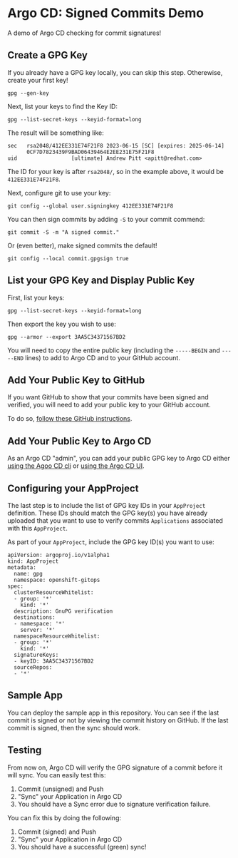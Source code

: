 # Argo CD: Signed Commits Demo

A demo of Argo CD checking for commit signatures!

## Create a GPG Key

If you already have a GPG key locally, you can skip this step.  Otherewise, create your first key!

```
gpg --gen-key
```

Next, list your keys to find the Key ID:

```
gpg --list-secret-keys --keyid-format=long
```

The result will be something like:

```
sec   rsa2048/412EE331E74F21F8 2023-06-15 [SC] [expires: 2025-06-14]
      0CF7D7823439F9BAD06439464E2EE231E75F21F8
uid                 [ultimate] Andrew Pitt <apitt@redhat.com>
```

The ID for your key is after `rsa2048/`, so in the example above, it would be `412EE331E74F21F8`.

Next, configure git to use your key:

```
git config --global user.signingkey 412EE331E74F21F8
```

You can then sign commits by adding `-S` to your commit commend:

```
git commit -S -m "A signed commit."
```

Or (even better), make signed commits the default!

```
git config --local commit.gpgsign true
```

## List your GPG Key and Display Public Key

First, list your keys:

```
gpg --list-secret-keys --keyid-format=long
```

Then export the key you wish to use:

```
gpg --armor --export 3AA5C34371567BD2
```

You will need to copy the entire public key (including the `-----BEGIN` and `-----END` lines) to add to Argo CD and to your GitHub account.

## Add Your Public Key to GitHub

If you want GitHub to show that your commits have been signed and verified, you will need to add your public key to your GitHub account.

To do so, [follow these GitHub instructions](https://docs.github.com/en/authentication/managing-commit-signature-verification/adding-a-gpg-key-to-your-github-account).

## Add Your Public Key to Argo CD

As an Argo CD "admin", you can add your public GPG key to Argo CD either [using the Agoo CD cli](https://argo-cd.readthedocs.io/en/stable/user-guide/gpg-verification/#manage-public-keys-using-the-cli) or [using the Argo CD UI](https://argo-cd.readthedocs.io/en/stable/user-guide/gpg-verification/#manage-public-keys-using-the-web-ui).

## Configuring your AppProject

The last step is to include the list of GPG key IDs in your `AppProject` definition.  These IDs should match the GPG key(s) you have already uploaded that you want to use to verify commits `Applications` associated with this `AppProject`.

As part of your `AppProject`, include the GPG key ID(s) you want to use:

```
apiVersion: argoproj.io/v1alpha1
kind: AppProject
metadata:
  name: gpg
  namespace: openshift-gitops
spec:
  clusterResourceWhitelist:
  - group: '*'
    kind: '*'
  description: GnuPG verification
  destinations:
  - namespace: '*'
    server: '*'
  namespaceResourceWhitelist:
  - group: '*'
    kind: '*'
  signatureKeys:
  - keyID: 3AA5C34371567BD2
  sourceRepos:
  - '*'
```

## Sample App

You can deploy the sample app in this repository.  You can see if the last commit is signed or not by viewing the commit history on GitHub.  If the last commit is signed, then the sync should work.

## Testing

From now on, Argo CD will verify the GPG signature of a commit before it will sync.  You can easily test this:

1. Commit (unsigned) and Push
2. "Sync" your Application in Argo CD
3. You should have a Sync error due to signature verification failure.

You can fix this by doing the following:

1. Commit (signed) and Push
2. "Sync" your Application in Argo CD
3. You should have a successful (green) sync! 

